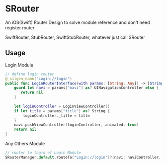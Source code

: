 # SRouter
An iOS(Swift) Router Design to solve module reference and don't need register router

SwiftRouter, StubRouter, SwiftStubRouter, whatever just call SRouter


## Usage

Login Module
```swift
// define login router
@_silgen_name("Login://login")
public func LoginRouterInterface(with params: [String: Any]) -> [String: Any]? {
    guard let navi = params["navi"] as? UINavigationController else {
       return nil
    }
    
    let loginController = LoginViewController()
    if let title = params["title"] as? String {
        loginController._title = title
    }
    navi.pushViewController(loginController, animated: true)
    return nil
}

```

Any Others Module

```swift
// router to login of Login Module
SRouterManager.default.routeTo("Login://login")?(navi: naviController, title: "登录🚀🚀🚀")
```
